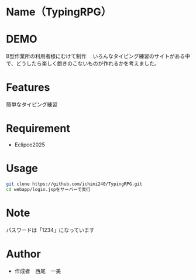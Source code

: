 # Name（TypingRPG）

# DEMO
B型作業所の利用者様にむけて制作　
いろんなタイピング練習のサイトがある中で、どうしたら楽しく飽きのこないものが作れるかを考えました。

# Features
簡単なタイピング練習

# Requirement
* Eclipce2025

# Usage
```bash
git clone https://github.com/ichimi240/TypingRPG.git
cd webapp/login.jspをサーバーで実行
```
# Note
パスワードは「1234」になっています

# Author
* 作成者　西尾　一美
